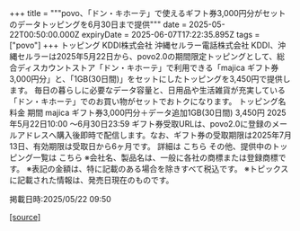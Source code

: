 +++
title = """povo、「ドン・キホーテ」で使えるギフト券3,000円分がセットのデータトッピングを6月30日まで提供"""
date = 2025-05-22T00:50:00.000Z
expiryDate = 2025-06-07T17:22:35.895Z
tags = ["povo"]
+++
トッピング KDDI株式会社 沖縄セルラー電話株式会社 KDDI、沖縄セルラーは2025年5月22日から、povo2.0の期間限定トッピングとして、総合ディスカウントストア「ドン・キホーテ」で利用できる「majica ギフト券3,000円分」と、「1GB(30日間)」をセットにしたトッピングを3,450円で提供します。 毎日の暮らしに必要なデータ容量と、日用品や生活雑貨が充実している「ドン・キホーテ」でのお買い物がセットでおトクになります。 トッピング名 料金 期間 majica ギフト券3,000円分＋データ追加1GB(30日間) 3,450円 2025年5月22日10:00 ～6月30日23:59 ギフト券受取URLは、povo2.0に登録のメールアドレスへ購入後即時で配信します。なお、ギフト券の受取期限は2025年7月13日、有効期限は受取日から6ヶ月です。 詳細は こちら その他、提供中のトッピング一覧は こちら ※会社名、製品名は、一般に各社の商標または登録商標です。 ※表記の金額は、特に記載のある場合を除きすべて税込です。 ※トピックスに記載された情報は、発売日現在のものです。

掲載日時:2025/05/22 09:50

[[source]](https://povo.jp/news/newsrelease/20250522_01/)
